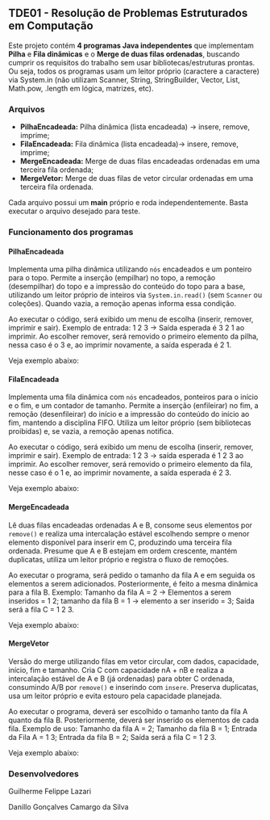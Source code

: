 ## TDE01 - Resolução de Problemas Estruturados em Computação

Este projeto contém **4 programas Java independentes** que implementam **Pilha** e **Fila dinâmicas** e o **Merge de duas filas ordenadas**, buscando cumprir os requisitos do trabalho sem usar bibliotecas/estruturas prontas. Ou seja, todos os programas usam um leitor próprio (caractere a caractere) via System.in (não utilizam Scanner, String, StringBuilder, Vector, List, Math.pow, .length em lógica, matrizes, etc).

### Arquivos

- **PilhaEncadeada:** Pilha dinâmica (lista encadeada) -> insere, remove, imprime;
- **FilaEncadeada:** Fila dinâmica (lista encadeada)-> insere, remove, imprime;
- **MergeEncadeada:** Merge de duas filas encadeadas ordenadas em uma terceira fila ordenada;
- **MergeVetor:** Merge de duas filas de vetor circular ordenadas em uma terceira fila ordenada.

Cada arquivo possui um **main** próprio e roda independentemente. Basta executar o arquivo desejado para teste.

### Funcionamento dos programas

#### PilhaEncadeada
Implementa uma pilha dinâmica utilizando `nós` encadeados e um ponteiro para o topo. Permite a inserção (empilhar) no topo, a remoção (desempilhar) do topo e a impressão do conteúdo do topo para a base, utilizando um leitor próprio de inteiros via `System.in.read()` (sem `Scanner` ou coleções). Quando vazia, a remoção apenas informa essa condição. 

Ao executar o código, será exibido um menu de escolha (inserir, remover, imprimir e sair). Exemplo de entrada: 1 2 3 -> Saída esperada é 3 2 1 ao imprimir. Ao escolher remover, será removido o primeiro elemento da pilha, nessa caso é o 3 e, ao imprimir novamente, a saída esperada é 2 1.

Veja exemplo abaixo:

#### FilaEncadeada
Implementa uma fila dinâmica com `nós` encadeados, ponteiros para o início e o fim, e um contador de tamanho. Permite a inserção (enfileirar) no fim, a remoção (desenfileirar) do início e a impressão do conteúdo do início ao fim, mantendo a disciplina FIFO. Utiliza um leitor próprio (sem bibliotecas proibidas) e, se vazia, a remoção apenas notifica. 

Ao executar o código, será exibido um menu de escolha (inserir, remover, imprimir e sair). Exemplo de entrada: 1 2 3 -> saída esperada é 1 2 3 ao imprimir. Ao escolher remover, será removido o primeiro elemento da fila, nesse caso é o 1 e, ao imprimir novamente, a saída esperada é 2 3.

Veja exemplo abaixo:

#### MergeEncadeada
Lê duas filas encadeadas ordenadas A e B, consome seus elementos por `remove()` e realiza uma intercalação estável escolhendo sempre o menor elemento disponível para inserir em C, produzindo uma terceira fila ordenada. Presume que A e B estejam em ordem crescente, mantém duplicatas, utiliza um leitor próprio e registra o fluxo de remoções. 

Ao executar o programa, será pedido o tamanho da fila A e em seguida os elementos a serem adicionados. Posteriormente, é feito a mesma dinâmica para a fila B. Exemplo: Tamanho da fila A = 2 -> Elementos a serem inseridos = 1 2; tamanho da fila B = 1 -> elemento a ser inserido = 3; Saída será a fila C = 1 2 3.

Veja exemplo abaixo:

#### MergeVetor
Versão do merge utilizando filas em vetor circular, com dados, capacidade, início, fim e tamanho. Cria C com capacidade nA + nB e realiza a intercalação estável de A e B (já ordenadas) para obter C ordenada, consumindo A/B por `remove()` e inserindo com `insere`. Preserva duplicatas, usa um leitor próprio e evita estouro pela capacidade planejada.

Ao executar o programa, deverá ser escolhido o tamanho tanto da fila A quanto da fila B. Posteriormente, deverá ser inserido os elementos de cada fila. Exemplo de uso: Tamanho da fila A = 2; Tamanho da fila B = 1; Entrada da Fila A = 1 3; Entrada da fila B = 2; Saída será a fila C = 1 2 3.

Veja exemplo abaixo:


### Desenvolvedores
Guilherme Felippe Lazari

Danillo Gonçalves Camargo da Silva


